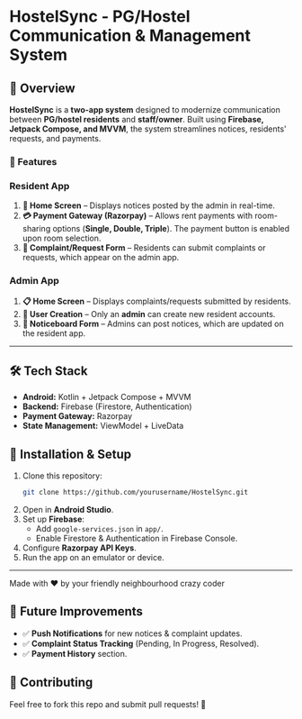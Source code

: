 # HostelSync - PG/Hostel Communication & Management System

## 📌 Overview
**HostelSync** is a **two-app system** designed to modernize communication between **PG/hostel residents** and **staff/owner**. Built using **Firebase, Jetpack Compose, and MVVM**, the system streamlines notices, residents' requests, and payments.

### 🚀 Features

### **Resident App**
1. **🏡 Home Screen** – Displays notices posted by the admin in real-time.
2. **💳 Payment Gateway (Razorpay)** – Allows rent payments with room-sharing options (**Single, Double, Triple**). The payment button is enabled upon room selection.
3. **📢 Complaint/Request Form** – Residents can submit complaints or requests, which appear on the admin app.

### **Admin App**
1. **📋 Home Screen** – Displays complaints/requests submitted by residents.
2. **👥 User Creation** – Only an **admin** can create new resident accounts.
3. **📝 Noticeboard Form** – Admins can post notices, which are updated on the resident app.

---

## 🛠️ Tech Stack
- **Android:** Kotlin + Jetpack Compose + MVVM 
- **Backend:** Firebase (Firestore, Authentication)
- **Payment Gateway:** Razorpay
- **State Management:** ViewModel + LiveData

## 🔧 Installation & Setup
1. Clone this repository:
   ```sh
   git clone https://github.com/yourusername/HostelSync.git
   ```
2. Open in **Android Studio**.
3. Set up **Firebase**:
   - Add `google-services.json` in `app/`.
   - Enable Firestore & Authentication in Firebase Console.
4. Configure **Razorpay API Keys**.
5. Run the app on an emulator or device.

---
Made with ❤️ by your friendly neighbourhood crazy coder
## 📌 Future Improvements
- ✅ **Push Notifications** for new notices & complaint updates.
- ✅ **Complaint Status Tracking** (Pending, In Progress, Resolved).
- ✅ **Payment History** section.

## 🤝 Contributing
Feel free to fork this repo and submit pull requests! 🚀
